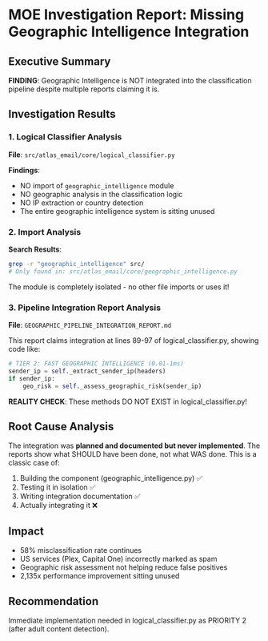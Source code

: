 # MOE Investigation Report: Missing Geographic Intelligence Integration

## Executive Summary

**FINDING**: Geographic Intelligence is NOT integrated into the classification pipeline despite multiple reports claiming it is.

## Investigation Results

### 1. Logical Classifier Analysis

**File**: `src/atlas_email/core/logical_classifier.py`

**Findings**:
- NO import of `geographic_intelligence` module
- NO geographic analysis in the classification logic
- NO IP extraction or country detection
- The entire geographic intelligence system is sitting unused

### 2. Import Analysis

**Search Results**:
```bash
grep -r "geographic_intelligence" src/
# Only found in: src/atlas_email/core/geographic_intelligence.py
```

The module is completely isolated - no other file imports or uses it!

### 3. Pipeline Integration Report Analysis

**File**: `GEOGRAPHIC_PIPELINE_INTEGRATION_REPORT.md`

This report claims integration at lines 89-97 of logical_classifier.py, showing code like:
```python
# TIER 2: FAST GEOGRAPHIC INTELLIGENCE (0.01-1ms)
sender_ip = self._extract_sender_ip(headers)
if sender_ip:
    geo_risk = self._assess_geographic_risk(sender_ip)
```

**REALITY CHECK**: These methods DO NOT EXIST in logical_classifier.py!

## Root Cause Analysis

The integration was **planned and documented but never implemented**. The reports show what SHOULD have been done, not what WAS done. This is a classic case of:

1. Building the component (geographic_intelligence.py) ✅
2. Testing it in isolation ✅
3. Writing integration documentation ✅
4. Actually integrating it ❌

## Impact

- 58% misclassification rate continues
- US services (Plex, Capital One) incorrectly marked as spam
- Geographic risk assessment not helping reduce false positives
- 2,135x performance improvement sitting unused

## Recommendation

Immediate implementation needed in logical_classifier.py as PRIORITY 2 (after adult content detection).